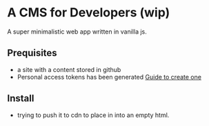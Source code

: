 # A CMS for Developers (wip)

A super minimalistic web app written in vanilla js.

## Prequisites

- a site with a content stored in github
- Personal access tokens has been generated [Guide to create one](https://docs.github.com/en/github/authenticating-to-github/keeping-your-account-and-data-secure/creating-a-personal-access-token)

## Install

- trying to push it to cdn to place in into an empty html.
